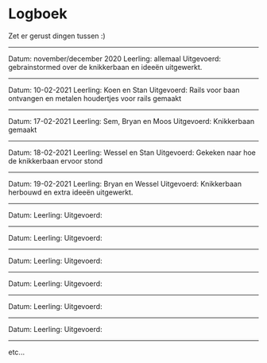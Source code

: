# Logboek
Zet er gerust dingen tussen :)

---

Datum: november/december 2020
Leerling: allemaal
Uitgevoerd: gebrainstormed over de knikkerbaan en ideeën uitgewerkt.

---

Datum: 10-02-2021
Leerling: Koen en Stan
Uitgevoerd: Rails voor baan ontvangen en metalen houdertjes voor rails gemaakt

---

Datum: 17-02-2021
Leerling: Sem, Bryan en Moos
Uitgevoerd: Knikkerbaan gemaakt

---

Datum: 18-02-2021
Leerling: Wessel en Stan
Uitgevoerd: Gekeken naar hoe de knikkerbaan ervoor stond

---

Datum: 19-02-2021
Leerling: Bryan en Wessel
Uitgevoerd: Knikkerbaan herbouwd en extra ideeën uitgewerkt.

---

Datum: 
Leerling:
Uitgevoerd:

---

Datum:
Leerling:
Uitgevoerd:

---

Datum:
Leerling:
Uitgevoerd:

---

Datum:
Leerling:
Uitgevoerd:

---

Datum:
Leerling:
Uitgevoerd:

---

Datum:
Leerling:
Uitgevoerd:

---
etc...
